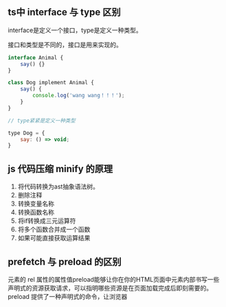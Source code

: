 ## ts中 interface 与 type 区别

interface是定义一个接口，type是定义一种类型。

接口和类型是不同的，接口是用来实现的。

```js
interface Animal {
	say() {}
}

class Dog implement Animal {
	say() {
    	console.log('wang wang！！！');
    }
}

// type紧紧是定义一种类型

type Dog = {
	say: () => void;
}
```

## js 代码压缩 minify 的原理

1. 将代码转换为ast抽象语法树。
2. 删除注释
3. 转换变量名称
4. 转换函数名称
5. 将if转换成三元运算符
6. 将多个函数合并成一个函数
7. 如果可能直接获取运算结果

## prefetch 与 preload 的区别

<link>元素的 rel 属性的属性值preload能够让你在你的HTML页面中<head>元素内部书写一些声明式的资源获取请求，可以指明哪些资源是在页面加载完成后即刻需要的。
preload 提供了一种声明式的命令，让浏览器